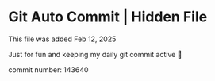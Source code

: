# Git Auto Commit | Hidden File

This file was added Feb 12, 2025

Just for fun and keeping my daily git commit active 🤪

commit number: 143640
